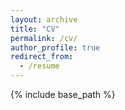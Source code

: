 ```yaml
---
layout: archive
title: "CV"
permalink: /cv/
author_profile: true
redirect_from:
  - /resume
---
```


{% include base_path %}

<object data="../files/resume-dycaico_date-ordered.pdf
" width="1000" height="1000" type='application/pdf'></object>